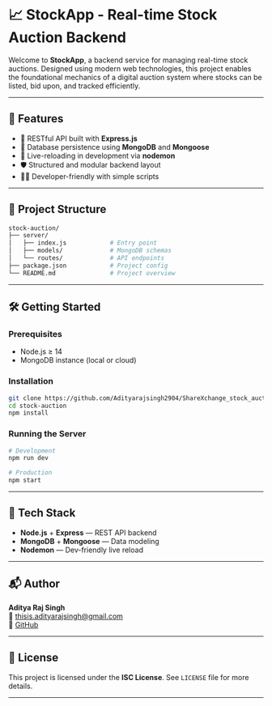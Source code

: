 
# 📈 StockApp - Real-time Stock Auction Backend

Welcome to **StockApp**, a backend service for managing real-time stock auctions. Designed using modern web technologies, this project enables the foundational mechanics of a digital auction system where stocks can be listed, bid upon, and tracked efficiently.

---

## 🚀 Features

- 🧾 RESTful API built with **Express.js**
- 💾 Database persistence using **MongoDB** and **Mongoose**
- 🔁 Live-reloading in development via **nodemon**
- 🛡️ Structured and modular backend layout
- 🧑‍💻 Developer-friendly with simple scripts

---

## 📂 Project Structure

```bash
stock-auction/
├── server/
│   ├── index.js            # Entry point
│   ├── models/             # MongoDB schemas
│   └── routes/             # API endpoints
├── package.json            # Project config
└── README.md               # Project overview
```

---

## 🛠️ Getting Started

### Prerequisites

- Node.js ≥ 14
- MongoDB instance (local or cloud)

### Installation

```bash
git clone https://github.com/Adityarajsingh2904/ShareXchange_stock_auction.git
cd stock-auction
npm install
```

### Running the Server

```bash
# Development
npm run dev

# Production
npm start
```

---

## 🧠 Tech Stack

- **Node.js** + **Express** — REST API backend
- **MongoDB** + **Mongoose** — Data modeling
- **Nodemon** — Dev-friendly live reload

---

## 📬 Author

**Aditya Raj Singh**  
📧 thisis.adityarajsingh@gmail.com  
🔗 [GitHub](https://github.com/Adityarajsingh2904)

---

## 📜 License

This project is licensed under the **ISC License**. See `LICENSE` file for more details.

---
